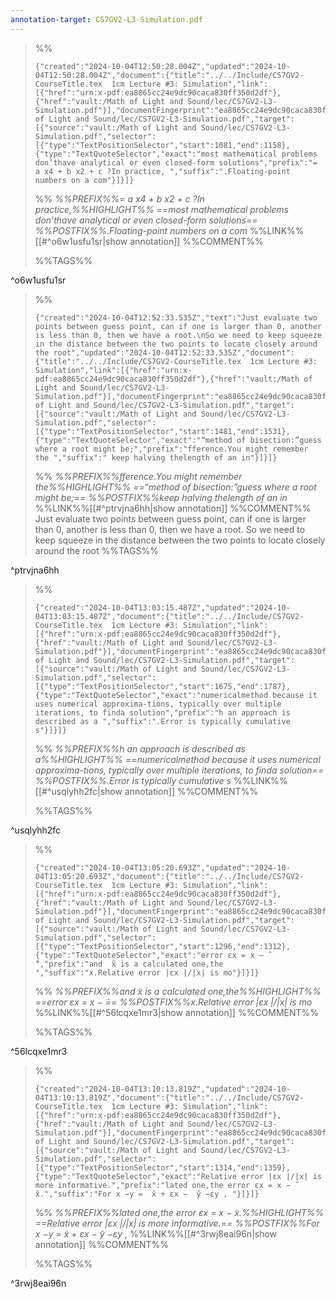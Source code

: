 ```yaml
---
annotation-target: CS7GV2-L3-Simulation.pdf
---
```



>%%
>```annotation-json
>{"created":"2024-10-04T12:50:28.004Z","updated":"2024-10-04T12:50:28.004Z","document":{"title":"../../Include/CS7GV2-CourseTitle.tex  1cm Lecture #3: Simulation","link":[{"href":"urn:x-pdf:ea8865cc24e9dc90caca830ff350d2df"},{"href":"vault:/Math of Light and Sound/lec/CS7GV2-L3-Simulation.pdf"}],"documentFingerprint":"ea8865cc24e9dc90caca830ff350d2df"},"uri":"vault:/Math of Light and Sound/lec/CS7GV2-L3-Simulation.pdf","target":[{"source":"vault:/Math of Light and Sound/lec/CS7GV2-L3-Simulation.pdf","selector":[{"type":"TextPositionSelector","start":1081,"end":1158},{"type":"TextQuoteSelector","exact":"most mathematical problems don’thave analytical or even closed-form solutions","prefix":"= a x4 + b x2 + c ?In practice, ","suffix":".Floating-point numbers on a com"}]}]}
>```
>%%
>*%%PREFIX%%= a x4 + b x2 + c ?In practice,%%HIGHLIGHT%% ==most mathematical problems don’thave analytical or even closed-form solutions== %%POSTFIX%%.Floating-point numbers on a com*
>%%LINK%%[[#^o6w1usfu1sr|show annotation]]
>%%COMMENT%%
>
>%%TAGS%%
>
^o6w1usfu1sr


>%%
>```annotation-json
>{"created":"2024-10-04T12:52:33.535Z","text":"Just evaluate two points between guess point, can if one is larger than 0, another is less than 0, then we have a root.\nSo we need to keep squeeze in the distance between the two points to locate closely around the root","updated":"2024-10-04T12:52:33.535Z","document":{"title":"../../Include/CS7GV2-CourseTitle.tex  1cm Lecture #3: Simulation","link":[{"href":"urn:x-pdf:ea8865cc24e9dc90caca830ff350d2df"},{"href":"vault:/Math of Light and Sound/lec/CS7GV2-L3-Simulation.pdf"}],"documentFingerprint":"ea8865cc24e9dc90caca830ff350d2df"},"uri":"vault:/Math of Light and Sound/lec/CS7GV2-L3-Simulation.pdf","target":[{"source":"vault:/Math of Light and Sound/lec/CS7GV2-L3-Simulation.pdf","selector":[{"type":"TextPositionSelector","start":1481,"end":1531},{"type":"TextQuoteSelector","exact":"“method of bisection:”guess where a root might be;","prefix":"fference.You might remember the ","suffix":" keep halving thelength of an in"}]}]}
>```
>%%
>*%%PREFIX%%fference.You might remember the%%HIGHLIGHT%% ==“method of bisection:”guess where a root might be;== %%POSTFIX%%keep halving thelength of an in*
>%%LINK%%[[#^ptrvjna6hh|show annotation]]
>%%COMMENT%%
>Just evaluate two points between guess point, can if one is larger than 0, another is less than 0, then we have a root.
>So we need to keep squeeze in the distance between the two points to locate closely around the root
>%%TAGS%%
>
^ptrvjna6hh


>%%
>```annotation-json
>{"created":"2024-10-04T13:03:15.487Z","updated":"2024-10-04T13:03:15.487Z","document":{"title":"../../Include/CS7GV2-CourseTitle.tex  1cm Lecture #3: Simulation","link":[{"href":"urn:x-pdf:ea8865cc24e9dc90caca830ff350d2df"},{"href":"vault:/Math of Light and Sound/lec/CS7GV2-L3-Simulation.pdf"}],"documentFingerprint":"ea8865cc24e9dc90caca830ff350d2df"},"uri":"vault:/Math of Light and Sound/lec/CS7GV2-L3-Simulation.pdf","target":[{"source":"vault:/Math of Light and Sound/lec/CS7GV2-L3-Simulation.pdf","selector":[{"type":"TextPositionSelector","start":1675,"end":1787},{"type":"TextQuoteSelector","exact":"numericalmethod because it uses numerical approxima-tions, typically over multiple iterations, to finda solution","prefix":"h an approach is described as a ","suffix":".Error is typically cumulative s"}]}]}
>```
>%%
>*%%PREFIX%%h an approach is described as a%%HIGHLIGHT%% ==numericalmethod because it uses numerical approxima-tions, typically over multiple iterations, to finda solution== %%POSTFIX%%.Error is typically cumulative s*
>%%LINK%%[[#^usqlyhh2fc|show annotation]]
>%%COMMENT%%
>
>%%TAGS%%
>
^usqlyhh2fc


>%%
>```annotation-json
>{"created":"2024-10-04T13:05:20.693Z","updated":"2024-10-04T13:05:20.693Z","document":{"title":"../../Include/CS7GV2-CourseTitle.tex  1cm Lecture #3: Simulation","link":[{"href":"urn:x-pdf:ea8865cc24e9dc90caca830ff350d2df"},{"href":"vault:/Math of Light and Sound/lec/CS7GV2-L3-Simulation.pdf"}],"documentFingerprint":"ea8865cc24e9dc90caca830ff350d2df"},"uri":"vault:/Math of Light and Sound/lec/CS7GV2-L3-Simulation.pdf","target":[{"source":"vault:/Math of Light and Sound/lec/CS7GV2-L3-Simulation.pdf","selector":[{"type":"TextPositionSelector","start":1296,"end":1312},{"type":"TextQuoteSelector","exact":"error εx = x − ̃","prefix":"and  ̃x is a calculated one,the ","suffix":"x.Relative error |εx |/|x| is mo"}]}]}
>```
>%%
>*%%PREFIX%%and  ̃x is a calculated one,the%%HIGHLIGHT%% ==error εx = x − ̃== %%POSTFIX%%x.Relative error |εx |/|x| is mo*
>%%LINK%%[[#^56lcqxe1mr3|show annotation]]
>%%COMMENT%%
>
>%%TAGS%%
>
^56lcqxe1mr3


>%%
>```annotation-json
>{"created":"2024-10-04T13:10:13.819Z","updated":"2024-10-04T13:10:13.819Z","document":{"title":"../../Include/CS7GV2-CourseTitle.tex  1cm Lecture #3: Simulation","link":[{"href":"urn:x-pdf:ea8865cc24e9dc90caca830ff350d2df"},{"href":"vault:/Math of Light and Sound/lec/CS7GV2-L3-Simulation.pdf"}],"documentFingerprint":"ea8865cc24e9dc90caca830ff350d2df"},"uri":"vault:/Math of Light and Sound/lec/CS7GV2-L3-Simulation.pdf","target":[{"source":"vault:/Math of Light and Sound/lec/CS7GV2-L3-Simulation.pdf","selector":[{"type":"TextPositionSelector","start":1314,"end":1359},{"type":"TextQuoteSelector","exact":"Relative error |εx |/|x| is more informative.","prefix":"lated one,the error εx = x − ̃x.","suffix":"For x −y =  ̃x + εx −  ̃y −εy , "}]}]}
>```
>%%
>*%%PREFIX%%lated one,the error εx = x − ̃x.%%HIGHLIGHT%% ==Relative error |εx |/|x| is more informative.== %%POSTFIX%%For x −y =  ̃x + εx −  ̃y −εy ,*
>%%LINK%%[[#^3rwj8eai96n|show annotation]]
>%%COMMENT%%
>
>%%TAGS%%
>
^3rwj8eai96n
